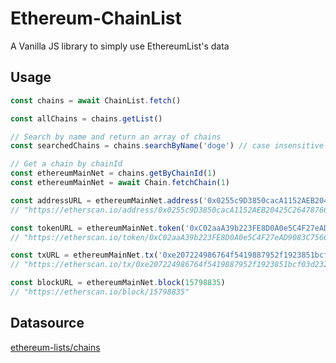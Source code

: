 # Ethereum-ChainList

A Vanilla JS library to simply use EthereumList's data

## Usage

```javascript
const chains = await ChainList.fetch()

const allChains = chains.getList()

// Search by name and return an array of chains
const searchedChains = chains.searchByName('doge') // case insensitive

// Get a chain by chainId
const ethereumMainNet = chains.getByChainId(1)
const ethereumMainNet = await Chain.fetchChain(1)

const addressURL = ethereumMainNet.address('0x0255c9D3850cacA1152AEB20425C264787661692')
// "https://etherscan.io/address/0x0255c9D3850cacA1152AEB20425C264787661692"

const tokenURL = ethereumMainNet.token('0xC02aaA39b223FE8D0A0e5C4F27eAD9083C756Cc2')
// "https://etherscan.io/token/0xC02aaA39b223FE8D0A0e5C4F27eAD9083C756Cc2"

const txURL = ethereumMainNet.tx('0xe207224986764f5419887952f1923851bcf03d23268903d4cf0b94c10635bc09')
// "https://etherscan.io/tx/0xe207224986764f5419887952f1923851bcf03d23268903d4cf0b94c10635bc09"

const blockURL = ethereumMainNet.block(15798835)
// "https://etherscan.io/block/15798835"

```

## Datasource

[ethereum-lists/chains](https://github.com/ethereum-lists/chains)
